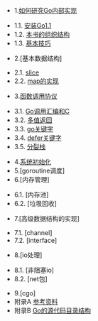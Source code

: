 * 1.[如何研究Go内部实现](01.0.md)
 - 1.1. [安装Go1.1](01.1.md)
 - 1.2. [本书的组织结构](01.2.md)
 - 1.3. [基本技巧](01.3.md)
* 2.[基本数据结构]
 - 2.1. [slice](02.1.md)
 - 2.2. [map的实现](02.2.md)
* 3.[函数调用协议](03.0.md)
 - 3.1. [Go调用汇编和C](03.1.md)
 - 3.2. [多值返回](03.2.md)
 - 3.3. [go关键字](03.3.md)
 - 3.4. [defer关键字](03.4.md)
 - 3.5. [分裂栈](03.5.md)
* 4.[系统初始化](04.0.md)
* 5.[goroutine调度]
* 6.[内存管理]
 - 6.1. [内存池]
 - 6.2. [垃圾回收]
* 7.[高级数据结构的实现]
 - 7.1. [channel]
 - 7.2. [interface]
* 8.[io处理]
 - 8.1. [非阻塞io]
 - 8.2. [net包]
* 9.[cgo]
* 附录A [参考资料](ref.md)
* 附录B [Go的源代码目录结构](ref1.md)
